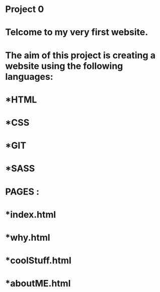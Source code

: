 # Project 0
# Telcome to my very first website.
 # The aim of this project is creating a website using the following languages:
  # *HTML
  # *CSS
  # *GIT
  # *SASS
  
   # PAGES :
 # *index.html
 # *why.html
 # *coolStuff.html
 # *aboutME.html
  
